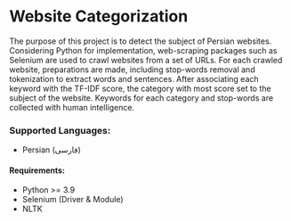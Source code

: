 # Website Categorization
The purpose of this project is to detect the subject of Persian websites. Considering Python for implementation, web-scraping packages such as Selenium are used to crawl websites from a set of URLs. For each crawled website, preparations are made, including stop-words removal and tokenization to extract words and sentences. After associating each keyword with the TF-IDF score, the category with most score set to the subject of the website. Keywords for each category and stop-words are collected with human intelligence.

### Supported Languages:
* Persian (فارسی)

#### Requirements:
* Python >= 3.9
* Selenium (Driver & Module)
* NLTK
